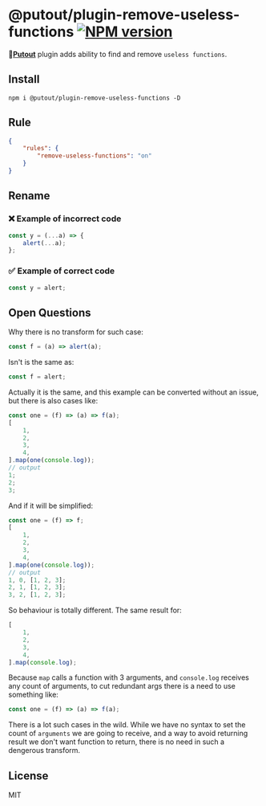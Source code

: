 # @putout/plugin-remove-useless-functions [![NPM version][NPMIMGURL]][NPMURL]

[NPMIMGURL]: https://img.shields.io/npm/v/@putout/plugin-remove-useless-functions.svg?style=flat&longCache=true
[NPMURL]: https://npmjs.org/package/@putout/plugin-remove-useless-functions "npm"

🐊[**Putout**](https://github.com/coderaiser/putout) plugin adds ability to find and remove `useless functions`.

## Install

```
npm i @putout/plugin-remove-useless-functions -D
```

## Rule

```json
{
    "rules": {
        "remove-useless-functions": "on"
    }
}
```

## Rename

### ❌ Example of incorrect code

```js
const y = (...a) => {
    alert(...a);
};
```

### ✅ Example of correct code

```js
const y = alert;
```

## Open Questions

Why there is no transform for such case:

```js
const f = (a) => alert(a);
```

Isn't is the same as:

```js
const f = alert;
```

Actually it is the same, and this example can be converted without an issue,
but there is also cases like:

```js
const one = (f) => (a) => f(a);
[
    1,
    2,
    3,
    4,
].map(one(console.log));
// output
1;
2;
3;
```

And if it will be simplified:

```js
const one = (f) => f;
[
    1,
    2,
    3,
    4,
].map(one(console.log));
// output
1, 0, [1, 2, 3];
2, 1, [1, 2, 3];
3, 2, [1, 2, 3];
```

So behaviour is totally different. The same result for:

```js
[
    1,
    2,
    3,
    4,
].map(console.log);
```

Because `map` calls a function with 3 arguments, and `console.log` receives any count of arguments,
to cut redundant args there is a need to use something like:

```js
const one = (f) => (a) => f(a);
```

There is a lot such cases in the wild. While we have no syntax to set the count of `arguments` we are going to receive,
and a way to avoid returning result we don't want function to return, there is no need in such a dengerous transform.

## License

MIT
